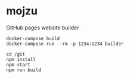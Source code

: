 # mojzu

GitHub pages website builder

```shell
docker-compose build
docker-compose run --rm -p 1234:1234 builder
```

```shell
cd /git
npm install
npm start
npm run build
```
